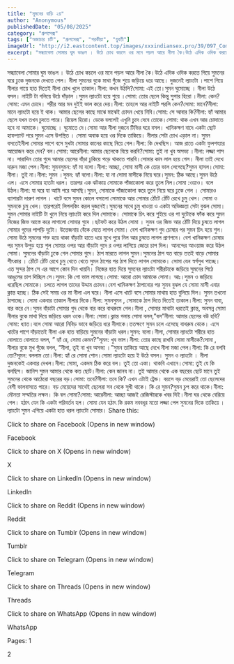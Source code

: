```yaml
---
title: "সুমনের বাড়ি ২য়"
author: "Anonymous"
publishedDate: "05/08/2025"
category: "গ্রুপসেক্স"
tags: ["অজাচার চটি", "গ্রুপসেক্স", "পরকীয়া", "যুবতী"]
imageUrl: "http://i2.eastcontent.top/images/xxxindiansex.pro/39/097_Comics_Heart.jpg"
excerpt: "সন্ধ্যাবেলা সোমার ঘুম ভাঙল । উঠে চোখ কচলে ওর মনে পড়ল আরে নীলা কৈ।উঠে এদিক ওদিক করতে গিয়ে সুমনের ঘরে ঢুকে দুজনকে দেখতে পেল। নীলা সুমনের বুকে মাথা গুঁজে শুয়ে জড়িয়ে ধরে আছে। দুজনেই ল্যাংটো ।পাশে গিয়ে নীল..."
---
```


সন্ধ্যাবেলা সোমার ঘুম ভাঙল । উঠে চোখ কচলে ওর মনে পড়ল আরে নীলা কৈ।উঠে এদিক ওদিক করতে গিয়ে সুমনের ঘরে ঢুকে দুজনকে দেখতে পেল। নীলা সুমনের বুকে মাথা গুঁজে শুয়ে জড়িয়ে ধরে আছে। দুজনেই ল্যাংটো ।পাশে গিয়ে নীলার গায়ে হাত দিতেই নীলা চোখ খুলে তাকাল।নীলা: কখন উঠলি?সোমা: এই তো।সুমন ঘুমোচ্ছে । নীলা উঠে বসল। নাইটি টা গলিয়ে উঠে দাঁড়াল ।সুমন ল্যাংটো হয়ে শুয়ে ।সোমা: তোর ছেলে কিন্তু সুপার হিরো ।নীলা: কেন?সোমা: এমন চোদে। শরীর আর মন দুইই ভাল করে দেয়।নীলা: তাহলে আর নাইটি পরলি কেন?সোমা: মানে?নীলা: মানে ল্যাংটো হয়ে ই থাক। আমার ছেলের কাছে মাঝে মাঝেই চোদন খেয়ে নিবি।সোমা: সে আবার কি?নীলা: হ্যাঁ আমার ছেলে যখন তখন চুদতে পারে। রিয়েল হিরো। ডেকে বললেই এখুনি চুদে দেবে তোকে।সোমা: থাক এখন আর চোদাতে হবে না আমাকে। ঘুমোচ্ছে । ঘুমোতে দে।সোমা আর নীলা দুজনে টিভির ঘরে বসল। খানিকক্ষণ বাদে একটা ছোট হাফপ্যান্ট পরে সুমন এসে উপস্থিত । সোমা অবাক হয়ে ওর দিকে তাকিয়ে। নীলার সেটা চোখ এড়াল না। সুমন বসতেইনীলা সোমার পাশে বসে মুখটা সোমার কানের কাছে নিয়ে গেল।নীলা: কি দেখছিস। আজ রাতে একটা ফুলশয্যার আয়োজন করে দেব? বল।সোমা: আরেনীলা: আমার ছেলেকে বিয়ে করবি?সোমা: তুই না খুব অসভ্য ।নীলা: লজ্জা পাস না। সারাদিন তোর গুদে আমার ছেলের বাঁড়া ঢুকিয়ে পড়ে থাকতে পারবি।সোমার কান লাল হয়ে গেল। নীলা তাই দেখে দারুন মজা পেল।নীলা: সুমনসুমন: হ্যাঁ মা বলো।নীলা: আচ্ছা, সোমা মাসী কে তোর ভাল লেগেছে?সুমন হাসল।সোমা: নীলা। তুই না।নীলা: সুমন ।সুমন: হ্যাঁ বলো।নীলা: যা না সোমা মাসীকে নিয়ে ঘরে।সুমন: ঠিক আছে।সুমন উঠে এল। এসে সোমার হাতটা ধরল। তারপর এক ঝটকায় সোমাকে পাঁজাকোলা করে তুলে নিল।সোমা :ওয়াও। বলে উঠল।নীলা: যা ঘরে যা আমি পরে আসছি।সুমন, সোমাকে পাঁজাকোলা করে তুলে নিয়ে ঘরে ঢুকে গেল । সোমারও ব্যাপারটা দারুণ লাগল । খাটে বসে সুমন কোলে বসালো সোমাকে আর সোমার ঠোঁটে ঠোঁট রেখে চুমু খেল। সোমা ও সুমনকে চুমু খেল। তারপরেই লিপলকিং করল দুজনেই।সুমনের সাথে চুমু খাওয়া ও একটা অভিজ্ঞতা সেটা বুঝল সোমা। সুমন সোমার নাইটি টা খুলে নিয়ে ল্যাংটো করে দিল সোমাকে। সোমাকে চিৎ করে শুইয়ে ওর পা দুটোকে ফাঁক করে সুমন নিজের জিভ আস্তে করে লাগালো সোমার গুদে ।ছটফট করে উঠল সোমা । সুমন ওর জিভ আর ঠোঁট দিয়ে চুষতে লাগল সোমার গুদের পাপড়ি দুটো। উত্তেজনায় বেঁকে যেতে লাগল সোমা। বেশ খানিকক্ষণ গুদ চোষার পর সুমন চিৎ হয়ে শুল। সোমা উঠে সুমনের শক্ত হয়ে থাকা বাঁড়াটা হাতে ধরে মুখে পুরে নিল আর চুষতে লাগল প্রাণপনে। বেশ খানিকক্ষণ চোষার পর সুমন উপুড় হয়ে শুল সোমার ওপর আর বাঁড়াটা গুদে র ওপর লাগিয়ে জোরে চাপ দিল। আনন্দের আওয়াজ করে উঠল সোমা। সুমনের বাঁড়াটা ঢুকে গেল সোমার গুদে। ঠাপ মারতে লাগল সুমন।সুমনের ঠাপ যত বাড়ে ততই বাড়ে সোমার শীৎকার । ঠোঁটে ঠোঁট রেখে চুমু খেতে খেতে সুমন ঠাপের পর ঠাপ দিতে লাগল সোমাকে। সোমা যেন স্বর্গসুখ পাচ্ছে। এত সুন্দর ঠাপ সে এর আগে কোন দিন খায়নি। নিজের হাত দিয়ে সুমনের ল্যাংটো শরীরটাকে জড়িয়ে সুমনের পিঠে আঙুলের চাপ দিচ্ছিল সে।সুমন: কি গো ভাল লাগছে।সোমা: আরো চোদ আমাকে সোনা। আঃ।সুমন ও জড়িয়ে ধরেছিল সোমাকে। চলতে লাগল তাদের উদ্দাম চোদন।বেশ খানিকক্ষণ ঠাপানোর পর সুমন বুঝল যে সোমা মাসী এবার ক্লান্ত হচ্ছে। ঠিক সেই সময় ওর মা নীলা এল ঘরে। নীলা এসে খাটে বসে সোমার মাথায় হাত বুলিয়ে দিল। সুমন তখনো ঠাপাচ্ছে। সোমা একবার তাকাল নীলার দিকে।নীলা: সুমনসুমন , সোমাকে ঠাপ দিতে দিতেই তাকাল।নীলা: সুমন বাবা, বার করে নে।সুমন বাঁড়াটা সোমার গুদ থেকে বার করে বাথরুমে গেল।নীলা , সোমার মাথাটা ধরতেই ক্লান্ত, অবসন্ন সোমা নীলার বুকে মাথা দিয়ে জড়িয়ে ধরল ওকে।নীলা: সোমা।ক্লান্ত গলায় সোমা বলল,”বল”নীলা: আমার ছেলের বউ হবি?সোমা: ধ্যাত।বলে সোমা আরো নিবিড় ভাবে জড়িয়ে ধরে নীলাকে।ততক্ষণে সুমন চলে এসেছে বাথরুম থেকে। এসে খাটের পাশে দাঁড়াতেই নীলা এক হাত বাড়িয়ে সুমনের বাঁড়াটা ধরল।সুমন: বলো।নীলা, সোমার ল্যাংটো শরীরে হাত বোলাতে বোলাতে বলল, ” হ্যাঁ রে, সোমা কেমন?”সূমন: খুব ভাল।নীলা: তোর কাছে রাখবি সোমা মাসীকে?সোমা , নীলার বুকে মুখ গুঁজে বলল, “নীলা, তুই না খুব অসভ্য ।”সুমন তাকিয়ে আছে দেখে নীলা মজা পেল।নীলা: কি রে বলবি তো?সূমন: বললাম তো।নীলা: হ্যাঁ রে সোমা শোন।সোমা ল্যাংটো হয়ে ই উঠে বসল। সুমন ও ল্যাংটো । নীলা দুজনকেই একবার দেখল।নীলা: সোমা, একদম ঠিক করে বল। তুই তো একা। থাকবি এখানে।সোমা: তুই যে কি বলছিস। জানিস সুমন আমার থেকে কত ছোট।নীলা: কেন জানব না। তুই আমার থেকে এক বছরের ছোট মানে তুই সুমনের থেকে আঠেরো বছরের বড়।সোমা: তবে?নীলা: তবে কি? এখন এটাই ট্রেন্ড। বয়সে বড় মেয়েরাই তো ছেলেদের বেশী ভালবাসতে পারে। বড় মেয়েদের সাথেই ছেলেরা সব থেকে সুখী থাকে। কি রে সুমন?সুমন চুপ করে থাকে।নীলা: মৌনতা সম্মতির লক্ষন। কি বল সোমা?সোমা: আরেনীলা: আচ্ছা আজই রেজিস্টারকে খবর দিই।নীলা ঘর থেকে বেরিয়ে গেল। হঠাৎ যেন কি একটা পরিবর্তন হল। সোমা যেন হঠাৎ কি রকম নববধূর মতো লজ্জা পেল সুমনের দিকে তাকিয়ে । ল্যাংটো সুমন এগিয়ে একটা হাত ধরল ল্যাংটো সোমার।
Share this:


Click to share on Facebook (Opens in new window)


Facebook




Click to share on X (Opens in new window)


X




Click to share on LinkedIn (Opens in new window)


LinkedIn




Click to share on Reddit (Opens in new window)


Reddit




Click to share on Tumblr (Opens in new window)


Tumblr




Click to share on Telegram (Opens in new window)


Telegram




Click to share on Threads (Opens in new window)


Threads




Click to share on WhatsApp (Opens in new window)


WhatsApp


Pages: 
1
 
2
